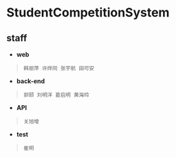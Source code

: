 # StudentCompetitionSystem

## staff 
- **web** 
>     韩丽萍 许烨同 张宇航 田可安 
- **back-end** 
>     郭颐 刘明洋 葛启明 黄海玲
- **API** 
>     关旭增
- **test** 
>     崔明



